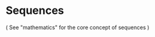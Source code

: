 
<!-- ======================================================================= -->
# Sequences

( See "mathematics" for the core concept of sequences )

